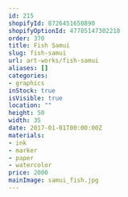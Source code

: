 ```yaml
---
id: 215
shopifyId: 8726451650890
shopifyOptionId: 47785147302218
order: 370
title: Fish Samui
slug: fish-samui
url: art-works/fish-samui
aliases: []
categories:
- graphics
inStock: true
isVisible: true
location: ""
height: 50
width: 35
date: 2017-01-01T00:00:00Z
materials:
- ink
- marker
- paper
- watercolor
price: 2000
mainImage: samui_fish.jpg
---
```

